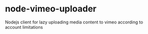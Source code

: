 # node-vimeo-uploader
Nodejs client for lazy uploading media content to vimeo according to account limitations
